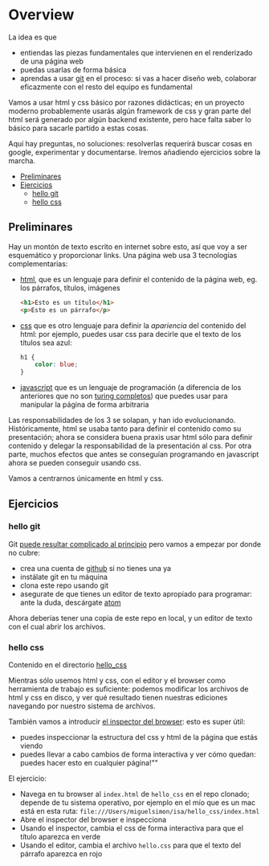 # Overview

La idea es que
* entiendas las piezas fundamentales que intervienen en el renderizado de una página web
* puedas usarlas de forma básica
* aprendas a usar [git](https://git-scm.com/) en el proceso: si vas a hacer diseño web, colaborar eficazmente con el resto del equipo es fundamental

Vamos a usar html y css básico por razones didácticas; en un proyecto moderno probablemente usarás algún framework de css y gran parte del html será generado por algún backend existente, pero hace falta saber lo básico para sacarle partido a estas cosas.

Aquí hay preguntas, no soluciones: resolverlas requerirá buscar cosas en google, experimentar y documentarse. Iremos añadiendo ejercicios sobre la marcha.

* [Preliminares](#preliminares)
* [Ejercicios](#ejercicios)
  * [hello git](#hello-git)
  * [hello css](#hello-css)

## Preliminares

Hay un montón de texto escrito en internet sobre esto, así que voy a ser esquemático y proporcionar links. Una página web usa 3 tecnologías complementarias:

* [html](https://en.wikipedia.org/wiki/HTML), que es un lenguaje para definir el contenido de la página web, eg. los párrafos, títulos, imágenes
  ```html
  <h1>Esto es un título</h1>
  <p>Esto es un párrafo</p>
  ```

* [css](https://en.wikipedia.org/wiki/Cascading_Style_Sheets) que es otro lenguaje para definir la *apariencia* del contenido del html: por ejemplo, puedes usar css para decirle que el texto de los títulos sea azul:
  ```css
  h1 {
      color: blue;
  }
  ```
* [javascript](https://en.wikipedia.org/wiki/JavaScript) que es un lenguaje de programación (a diferencia de los anteriores que no son [turing completos](https://en.wikipedia.org/wiki/Turing_completeness)) que puedes usar para manipular la página de forma arbitraria

Las responsabilidades de los 3 se solapan, y han ido evolucionando. Históricamente, html se usaba tanto para definir el contenido como su presentación; ahora se considera buena praxis usar html sólo para definir contenido y delegar la responsabilidad de la presentación al css. Por otra parte, muchos efectos que antes se conseguían programando en javascript ahora se pueden conseguir usando css.

Vamos a centrarnos únicamente en html y css.

## Ejercicios

### hello git

Git [puede resultar complicado al principio](https://xkcd.com/1597/) pero vamos a empezar por donde no cubre:
* crea una cuenta de [github](https://github.com/) si no tienes una ya
* instálate git en tu máquina
* clona este repo usando git
* asegurate de que tienes un editor de texto apropiado para programar: ante la duda, descárgate [atom](https://atom.io/)

Ahora deberías tener una copia de este repo en local, y un editor de texto con el cual abrir los archivos.

### hello css

Contenido en el directorio [hello_css](hello_css)

Mientras sólo usemos html y css, con el editor y el browser como herramienta de trabajo es suficiente: podemos modificar los archivos de html y css en disco, y ver qué resultado tienen nuestras ediciones navegando por nuestro sistema de archivos.

También vamos a introducir [el inspector del browser](https://developers.google.com/web/tools/chrome-devtools?hl=es): esto es super útil:
* puedes inspeccionar la estructura del css y html de la página que estás viendo
* puedes llevar a cabo cambios de forma interactiva y ver cómo quedan: puedes hacer esto en cualquier página!""

El ejercicio:
* Navega en tu browser al `index.html` de `hello_css` en el repo clonado; depende de tu sistema operativo, por ejemplo en el mío que es un mac está en esta ruta: `file:///Users/miguelsimon/isa/hello_css/index.html`
* Abre el inspector del browser e inspecciona
* Usando el inspector, cambia el css de forma interactiva para que el título aparezca en verde
* Usando el editor, cambia el archivo `hello.css` para que el texto del párrafo aparezca en rojo
